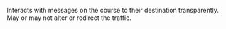 Interacts with messages on the course to their destination transparently. May or may not alter or redirect the traffic. 
